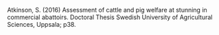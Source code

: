 Atkinson, S. (2016) Assessment of cattle and pig welfare at stunning in commercial abattoirs. Doctoral Thesis Swedish University of Agricultural Sciences, Uppsala; p38.
